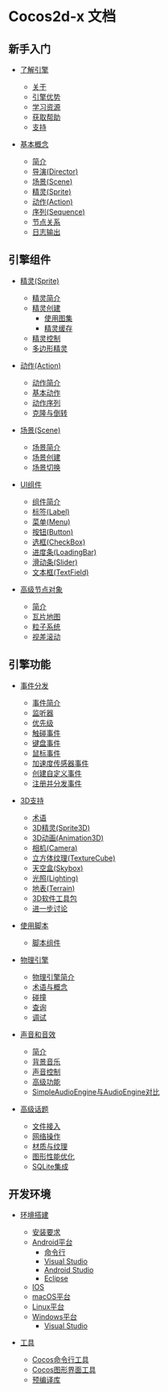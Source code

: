 # Cocos2d-x 文档

## 新手入门

- [了解引擎](about/index.md)
    - [关于](about/index.md)
    - [引擎优势](about/why.md)
    - [学习资源](about/learn.md)
    - [获取帮助](about/help.md)
    - [支持](about/how.md)

- [基本概念](basic_concepts/index.md)
    - [简介](basic_concepts/index.md)
    - [导演(Director)](basic_concepts/director.md)
    - [场景(Scene)](basic_concepts/scene.md)
    - [精灵(Sprite)](basic_concepts/sprites.md)
    - [动作(Action)](basic_concepts/actions.md)
    - [序列(Sequence)](basic_concepts/sequences.md)
    - [节点关系](basic_concepts/parent_child.md)
    - [日志输出](basic_concepts/logging.md)

## 引擎组件

- [精灵(Sprite)](sprites/index.md)
    - [精灵简介](sprites/index.md)
    - [精灵创建](sprites/creating.md)
        - [使用图集](sprites/spritesheets.md)
        - [精灵缓存](sprites/spriteframe_cache.md)
    - [精灵控制](sprites/manipulation.md)
    - [多边形精灵](sprites/polygon.md)

- [动作(Action)](actions/index.md)
    - [动作简介](actions/index.md)
    - [基本动作](actions/basic.md)
    - [动作序列](actions/sequences.md)
    - [克隆与倒转](actions/sequence_internals.md)

- [场景(Scene)](scenes/index.md)
    - [场景简介](scenes/index.md)
    - [场景创建](scenes/creating.md)
    - [场景切换](scenes/transitioning.md)

- [UI组件](ui_components/index.md)
    - [组件简介](ui_components/index.md)
    - [标签(Label)](ui_components/labels.md)
    - [菜单(Menu)](ui_components/menus.md)
    - [按钮(Button)](ui_components/buttons.md)
    - [选框(CheckBox)](ui_components/checkboxes.md)
    - [进度条(LoadingBar)](ui_components/loading_bar.md)
    - [滑动条(Slider)](ui_components/sliders.md)
    - [文本框(TextField)](ui_components/textfields.md)

- [高级节点对象](other_node_types/index.md)
    - [简介](other_node_types/index.md)
    - [瓦片地图](other_node_types/tilemap.md)
    - [粒子系统](other_node_types/particles.md)
    - [视差滚动](other_node_types/parallax.md)

## 引擎功能

- [事件分发](event_dispatcher/index.md)
    - [事件简介](event_dispatcher/index.md)
    - [监听器](event_dispatcher/types.md)
    - [优先级](event_dispatcher/priority.md)
    - [触碰事件](event_dispatcher/touch.md)
    - [键盘事件](event_dispatcher/keyboard.md)
    - [鼠标事件](event_dispatcher/mouse.md)
    - [加速度传感器事件](event_dispatcher/accelerometer.md)
    - [创建自定义事件](event_dispatcher/custom.md)
    - [注册并分发事件](event_dispatcher/registering.md)

- [3D支持](index.md)
    - [术语]()
    - [3D精灵(Sprite3D)]()
    - [3D动画(Animation3D)]()
    - [相机(Camera)]()
    - [立方体纹理(TextureCube)]()
    - [天空盒(Skybox)]()
    - [光照(Lighting)]()
    - [地表(Terrain)]()
    - [3D软件工具包]()
    - [进一步讨论]()

- [使用脚本](index.md)
    - [脚本组件]()

- [物理引擎](index.md)
    - [物理引擎简介]()
    - [术语与概念]()
    - [碰撞]()
    - [查询]()
    - [调试]()

- [声音和音效](index.md)
    - [简介]()
    - [背景音乐](./audio-and-effect/zh.md)
    - [声音控制]()
    - [高级功能]()
    - [SimpleAudioEngine与AudioEngine对比]()

- [高级话题](index.md)
    - [文件接入]()
    - [网络操作]()
    - [材质与纹理]()
    - [图形性能优化]()
    - [SQLite集成]()

## 开发环境

- [环境搭建](installation/index.md)
    - [安装要求](installation/A.md)
    - [Android平台](./installation/Android-Studio.md)
        - [命令行](installation/Android-terminal.md)
        - [Visual Studio](installation/Android-VisualStudio.md)
        - [Android Studio](installation/Android-Studio.md)
        - [Eclipse](installation/Android-Eclipse.md)
    - [IOS](installation/iOS.md)
    - [macOS平台](installation/OSX.md)
    - [Linux平台](installation/Linux.md)
    - [Windows平台](installation/Windows.md)
        - [Visual Studio](installation/Windows.md)

- [工具](index.md)
    - [Cocos命令行工具]()
    - [Cocos图形界面工具]()
    - [预编译库]()